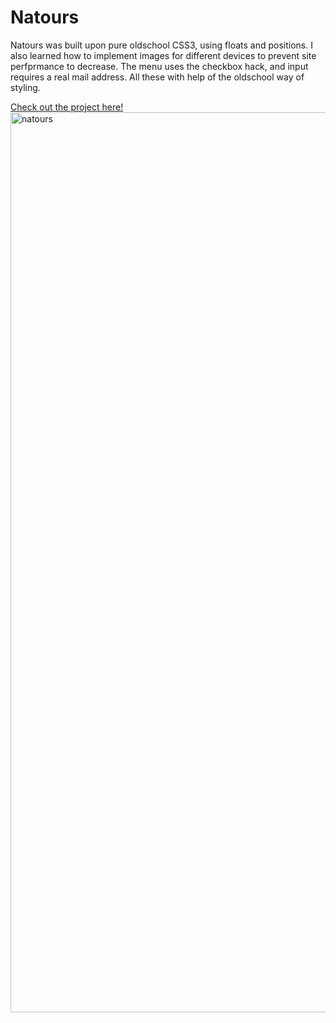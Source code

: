 # Natours

Natours was built upon pure oldschool CSS3, using floats and positions. I also learned how to implement images for different devices to prevent site perfprmance to decrease. The menu uses the checkbox hack, and input requires a real mail address. All these with help of the oldschool way of styling.

<a href="https://martinfjeld.github.io/Natours/">Check out the project here!
<img width="1440" alt="natours" src="https://user-images.githubusercontent.com/4175275/124356133-c5262480-dc14-11eb-8b72-58f15e490b70.png">
</a>
